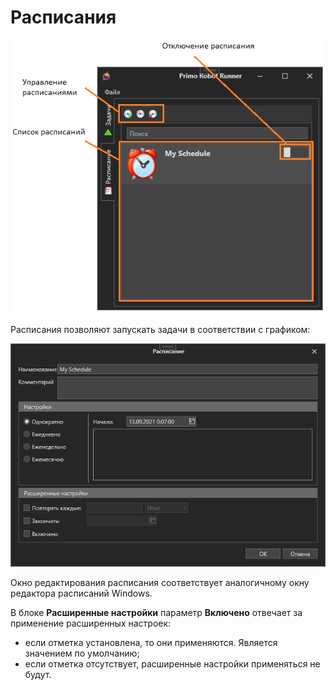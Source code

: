 # Расписания

![](<../../../.gitbook/assets/image (485).png>)

Расписания позволяют запускать задачи в соответствии с графиком:

![](<../../../.gitbook/assets/image (514).png>)

Окно редактирования расписания соответствует аналогичному окну редактора расписаний Windows.

В блоке **Расширенные настройки** параметр **Включено** отвечает за применение расширенных настроек:
* если отметка установлена, то они применяются. Является значением по умолчанию;
* если отметка отсутствует, расширенные настройки применяться не будут.

